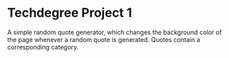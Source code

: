 # Techdegree Project 1

A simple random quote generator, which changes the background color of the page whenever a random quote is generated.  Quotes contain a corresponding category.